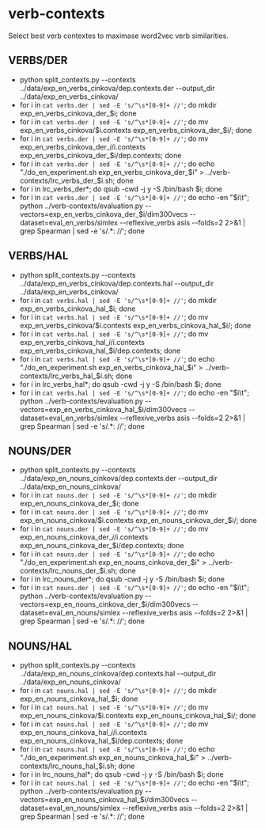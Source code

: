 # verb-contexts
Select best verb contextes to maximase word2vec verb similarities.

## VERBS/DER

 - python split_contexts.py --contexts ../data/exp_en_verbs_cinkova/dep.contexts.der --output_dir ../data/exp_en_verbs_cinkova/
 - for i in `cat verbs.der | sed -E 's/^\s*[0-9]+ //'`; do mkdir exp_en_verbs_cinkova_der_$i; done
 - for i in `cat verbs.der | sed -E 's/^\s*[0-9]+ //'`; do mv exp_en_verbs_cinkova/$i.contexts exp_en_verbs_cinkova_der_$i/; done
 - for i in `cat verbs.der | sed -E 's/^\s*[0-9]+ //'`; do mv exp_en_verbs_cinkova_der_$i/$i.contexts exp_en_verbs_cinkova_der_$i/dep.contexts; done
 - for i in `cat verbs.der | sed -E 's/^\s*[0-9]+ //'`; do echo "./do_en_experiment.sh exp_en_verbs_cinkova_der_$i" > ../verb-contexts/lrc_verbs_der_$i.sh; done
 - for i in lrc_verbs_der*; do qsub -cwd -j y -S /bin/bash $i; done
 - for i in `cat verbs.der | sed -E 's/^\s*[0-9]+ //'`; do echo -en "$i\t"; python ../verb-contexts/evaluation.py --vectors=exp_en_verbs_cinkova_der_$i/dim300vecs --dataset=eval_en_verbs/simlex --reflexive_verbs asis --folds=2 2>&1 | grep Spearman | sed -e 's/.*: //'; done

## VERBS/HAL

 - python split_contexts.py --contexts ../data/exp_en_verbs_cinkova/dep.contexts.hal --output_dir ../data/exp_en_verbs_cinkova/
 - for i in `cat verbs.hal | sed -E 's/^\s*[0-9]+ //'`; do mkdir exp_en_verbs_cinkova_hal_$i; done
 - for i in `cat verbs.hal | sed -E 's/^\s*[0-9]+ //'`; do mv exp_en_verbs_cinkova/$i.contexts exp_en_verbs_cinkova_hal_$i/; done
 - for i in `cat verbs.hal | sed -E 's/^\s*[0-9]+ //'`; do mv exp_en_verbs_cinkova_hal_$i/$i.contexts exp_en_verbs_cinkova_hal_$i/dep.contexts; done
 - for i in `cat verbs.hal | sed -E 's/^\s*[0-9]+ //'`; do echo "./do_en_experiment.sh exp_en_verbs_cinkova_hal_$i" > ../verb-contexts/lrc_verbs_hal_$i.sh; done
 - for i in lrc_verbs_hal*; do qsub -cwd -j y -S /bin/bash $i; done
 - for i in `cat verbs.hal | sed -E 's/^\s*[0-9]+ //'`; do echo -en "$i\t"; python ../verb-contexts/evaluation.py --vectors=exp_en_verbs_cinkova_hal_$i/dim300vecs --dataset=eval_en_verbs/simlex --reflexive_verbs asis --folds=2 2>&1 | grep Spearman | sed -e 's/.*: //'; done

## NOUNS/DER

 - python split_contexts.py --contexts ../data/exp_en_nouns_cinkova/dep.contexts.der --output_dir ../data/exp_en_nouns_cinkova/
 - for i in `cat nouns.der | sed -E 's/^\s*[0-9]+ //'`; do mkdir exp_en_nouns_cinkova_der_$i; done
 - for i in `cat nouns.der | sed -E 's/^\s*[0-9]+ //'`; do mv exp_en_nouns_cinkova/$i.contexts exp_en_nouns_cinkova_der_$i/; done
 - for i in `cat nouns.der | sed -E 's/^\s*[0-9]+ //'`; do mv exp_en_nouns_cinkova_der_$i/$i.contexts exp_en_nouns_cinkova_der_$i/dep.contexts; done
 - for i in `cat nouns.der | sed -E 's/^\s*[0-9]+ //'`; do echo "./do_en_experiment.sh exp_en_nouns_cinkova_der_$i" > ../verb-contexts/lrc_nouns_der_$i.sh; done
 - for i in lrc_nouns_der*; do qsub -cwd -j y -S /bin/bash $i; done
 - for i in `cat nouns.der | sed -E 's/^\s*[0-9]+ //'`; do echo -en "$i\t"; python ../verb-contexts/evaluation.py --vectors=exp_en_nouns_cinkova_der_$i/dim300vecs --dataset=eval_en_nouns/simlex --reflexive_verbs asis --folds=2 2>&1 | grep Spearman | sed -e 's/.*: //'; done

## NOUNS/HAL

 - python split_contexts.py --contexts ../data/exp_en_nouns_cinkova/dep.contexts.hal --output_dir ../data/exp_en_nouns_cinkova/
 - for i in `cat nouns.hal | sed -E 's/^\s*[0-9]+ //'`; do mkdir exp_en_nouns_cinkova_hal_$i; done
 - for i in `cat nouns.hal | sed -E 's/^\s*[0-9]+ //'`; do mv exp_en_nouns_cinkova/$i.contexts exp_en_nouns_cinkova_hal_$i/; done
 - for i in `cat nouns.hal | sed -E 's/^\s*[0-9]+ //'`; do mv exp_en_nouns_cinkova_hal_$i/$i.contexts exp_en_nouns_cinkova_hal_$i/dep.contexts; done
 - for i in `cat nouns.hal | sed -E 's/^\s*[0-9]+ //'`; do echo "./do_en_experiment.sh exp_en_nouns_cinkova_hal_$i" > ../verb-contexts/lrc_nouns_hal_$i.sh; done
 - for i in lrc_nouns_hal*; do qsub -cwd -j y -S /bin/bash $i; done
 - for i in `cat nouns.hal | sed -E 's/^\s*[0-9]+ //'`; do echo -en "$i\t"; python ../verb-contexts/evaluation.py --vectors=exp_en_nouns_cinkova_hal_$i/dim300vecs --dataset=eval_en_nouns/simlex --reflexive_verbs asis --folds=2 2>&1 | grep Spearman | sed -e 's/.*: //'; done
